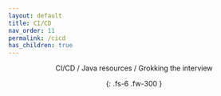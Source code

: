 ```yaml
---
layout: default
title: CI/CD
nav_order: 11
permalink: /cicd
has_children: true
---
```

<div align="center" markdown="1">
CI/CD / Java resources / Grokking the interview

{: .fs-6 .fw-300 }
</div>











